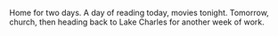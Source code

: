 
Home for two days. A day of reading today, movies tonight. Tomorrow, church, then heading back to Lake Charles for another week of work.
